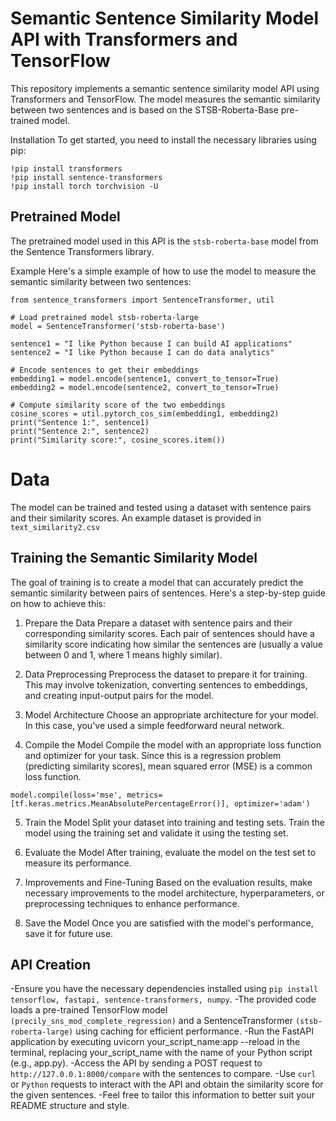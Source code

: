 
# Semantic Sentence Similarity Model API with Transformers and TensorFlow
This repository implements a semantic sentence similarity model API using Transformers and TensorFlow. The model measures the semantic similarity between two sentences and is based on the STSB-Roberta-Base pre-trained model.

Installation
To get started, you need to install the necessary libraries using pip:
```
!pip install transformers
!pip install sentence-transformers
!pip install torch torchvision -U
```
## Pretrained Model
The pretrained model used in this API is the `stsb-roberta-base` model from the Sentence Transformers library.

Example
Here's a simple example of how to use the model to measure the semantic similarity between two sentences:
```
from sentence_transformers import SentenceTransformer, util

# Load pretrained model stsb-roberta-large
model = SentenceTransformer('stsb-roberta-base')

sentence1 = "I like Python because I can build AI applications"
sentence2 = "I like Python because I can do data analytics"

# Encode sentences to get their embeddings
embedding1 = model.encode(sentence1, convert_to_tensor=True)
embedding2 = model.encode(sentence2, convert_to_tensor=True)

# Compute similarity score of the two embeddings
cosine_scores = util.pytorch_cos_sim(embedding1, embedding2)
print("Sentence 1:", sentence1)
print("Sentence 2:", sentence2)
print("Similarity score:", cosine_scores.item())
```

# Data
The model can be trained and tested using a dataset with sentence pairs and their similarity scores. An example dataset is provided in `text_similarity2.csv`

## Training the Semantic Similarity Model
The goal of training is to create a model that can accurately predict the semantic similarity between pairs of sentences. Here's a step-by-step guide on how to achieve this:

1. Prepare the Data
Prepare a dataset with sentence pairs and their corresponding similarity scores. Each pair of sentences should have a similarity score indicating how similar the sentences are (usually a value between 0 and 1, where 1 means highly similar).

2. Data Preprocessing
Preprocess the dataset to prepare it for training. This may involve tokenization, converting sentences to embeddings, and creating input-output pairs for the model.

3. Model Architecture
Choose an appropriate architecture for your model. In this case, you've used a simple feedforward neural network.

4. Compile the Model
Compile the model with an appropriate loss function and optimizer for your task. Since this is a regression problem (predicting similarity scores), mean squared error (MSE) is a common loss function.

```
model.compile(loss='mse', metrics=[tf.keras.metrics.MeanAbsolutePercentageError()], optimizer='adam')
```
5. Train the Model
Split your dataset into training and testing sets. Train the model using the training set and validate it using the testing set.
6. Evaluate the Model
After training, evaluate the model on the test set to measure its performance.
8. Improvements and Fine-Tuning
Based on the evaluation results, make necessary improvements to the model architecture, hyperparameters, or preprocessing techniques to enhance performance.

9. Save the Model
Once you are satisfied with the model's performance, save it for future use.

## API Creation

-Ensure you have the necessary dependencies installed using `pip install tensorflow, fastapi, sentence-transformers, numpy`.
-The provided code loads a pre-trained TensorFlow model `(precily_sns_mod_complete_regression)` and a SentenceTransformer `(stsb-roberta-large)` using caching for efficient performance.
-Run the FastAPI application by executing uvicorn your_script_name:app --reload in the terminal, replacing your_script_name with the name of your Python script (e.g., app.py).
-Access the API by sending a POST request to `http://127.0.0.1:8000/compare` with the sentences to compare.
-Use `curl` or `Python` requests to interact with the API and obtain the similarity score for the given sentences.
-Feel free to tailor this information to better suit your README structure and style.






